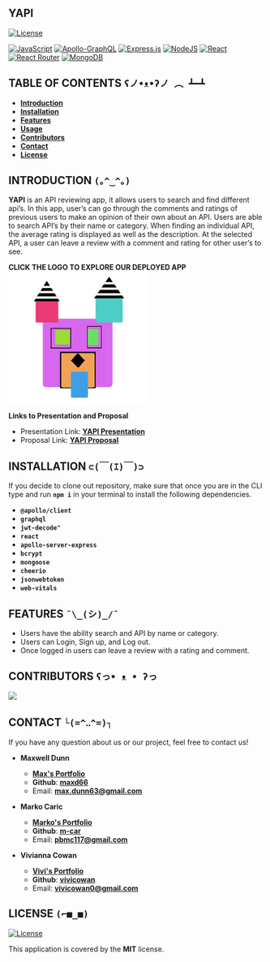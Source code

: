 YAPI
----

[![License](https://img.shields.io/github/license/Ileriayo/markdown-badges?style=for-the-badge)](./LICENSE)


[![JavaScript](https://img.shields.io/badge/javascript-%23323330.svg?style=for-the-badge&logo=javascript&logoColor=%23F7DF1E)](https://img.shields.io/badge/javascript-%23323330.svg?style=for-the-badge&logo=javascript&logoColor=%23F7DF1E)
[![Apollo-GraphQL](https://img.shields.io/badge/-ApolloGraphQL-311C87?style=for-the-badge&logo=apollo-graphql)](https://img.shields.io/badge/-ApolloGraphQL-311C87?style=for-the-badge&logo=apollo-graphql)
[![Express.js](https://img.shields.io/badge/express.js-%23404d59.svg?style=for-the-badge&logo=express&logoColor=%2361DAFB)](https://img.shields.io/badge/express.js-%23404d59.svg?style=for-the-badge&logo=express&logoColor=%2361DAFB)
[![NodeJS](https://img.shields.io/badge/node.js-6DA55F?style=for-the-badge&logo=node.js&logoColor=white)](https://img.shields.io/badge/node.js-6DA55F?style=for-the-badge&logo=node.js&logoColor=white)
[![React](https://img.shields.io/badge/react-%2320232a.svg?style=for-the-badge&logo=react&logoColor=%2361DAFB)](https://img.shields.io/badge/react-%2320232a.svg?style=for-the-badge&logo=react&logoColor=%2361DAFB)
[![React Router](https://img.shields.io/badge/React_Router-CA4245?style=for-the-badge&logo=react-router&logoColor=white)](https://img.shields.io/badge/React_Router-CA4245?style=for-the-badge&logo=react-router&logoColor=white)
[![MongoDB](https://img.shields.io/badge/MongoDB-%234ea94b.svg?style=for-the-badge&logo=mongodb&logoColor=white)](https://img.shields.io/badge/MongoDB-%234ea94b.svg?style=for-the-badge&logo=mongodb&logoColor=white)



TABLE OF CONTENTS   `ʕノ•ᴥ•ʔノ ︵ ┻━┻`
-----------------

- [**Introduction**](#-introduction)
- [**Installation**](#-installation)
- [**Features**](#-features)
- [**Usage**](#-usage)
- [**Contributors**](#-contributors)
- [**Contact**](#-contact)
- [**License**](#-license)


INTRODUCTION   `(｡^‿^｡)`
------------

**YAPI** is an API reviewing app, it allows users to search and find different api’s. In this app, user’s can go through the comments and ratings of previous users to make an opinion of their own about an API. Users are able to search API’s by their name or category. When finding an individual API, the average rating is displayed as well as the description. At the selected API, a user can leave a review with a comment and rating for other user’s to see.

**CLICK THE LOGO TO EXPLORE OUR DEPLOYED APP**  
<a href="https://yapi-app.herokuapp.com/"><img alt="YAPI_APP" src="./client/src/assets/images/logo.png" ></a>



**Links to Presentation and Proposal**
- Presentation Link: [**YAPI Presentation**](https://docs.google.com/presentation/d/1UWc7UL9M0mQpQ5fAv69IIcJT7CVqT4f9MVdogAV-ULo/edit#slide=id.p)
- Proposal Link: [**YAPI Proposal**](https://docs.google.com/document/d/13z_gj7ZWftO4K7v0pe1X24_yZew4ca_W3CM6If3b5lc/edit)



INSTALLATION   `⊂(￣(ｴ)￣)⊃`
------------
If you decide to clone out repository, make sure that once you are in the CLI type and run **`npm i`** in your terminal to install the following dependencies.

- **`@apollo/client`**
- **`graphql`**
- **`jwt-decode"`**
- **`react`**
- **`apollo-server-express`**
- **`bcrypt`**
- **`mongoose`**
- **`cheerio`**
- **`jsonwebtoken`**
- **`web-vitals`**


FEATURES   `¯\_(シ)_/¯`
--------
- Users have the ability search and API by name or category.
- Users can Login, Sign up, and Log out.
- Once logged in users can leave a review with a rating and comment. 


CONTRIBUTORS  `ʕっ• ᴥ • ʔっ`
------------

<a href="https://github.com/m-car/project-3/graphs/contributors">
  <img src="https://contrib.rocks/image?repo=m-car/project-3" />
</a>


CONTACT   `└(=^‥^=)┐`
-------

If you have any question about us or our project, feel free to contact us!

- **Maxwell Dunn**

  - [**Max's Portfolio**](https://maxd66.github.io/my-portfolio/) 
  - **Github**: [**maxd66**](https://github.com/maxd66)
  - Email: **max.dunn63@gmail.com**

- **Marko Caric**

  - [**Marko's Portfolio**]()
  - **Github**: [**m-car**](https://github.com/m-car)
  - Email: **pbmc117@gmail.com**

- **Vivianna Cowan**

  - [**Vivi's Portfolio**](https://vivicowan.github.io/updated-portfolio/)
  - **Github**: [**vivicowan**](https://github.com/vivicowan)
  - Email: **vivicowan0@gmail.com**


LICENSE  `(⌐■_■)`
-------

[![License](https://img.shields.io/github/license/Ileriayo/markdown-badges?style=for-the-badge)](./LICENSE)

This application is covered by the **MIT** license.
